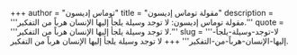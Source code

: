 +++
author = "توماس إديسون"
title = "مقولة توماس إديسون"
description = '''مقولة توماس إديسون: لا توجد وسيلة يلجأ إليها الإنسان هرباً من التفكير.'''
quote = '''لا توجد وسيلة يلجأ إليها الإنسان هرباً من التفكير.'''
slug = '''لا-توجد-وسيلة-يلجأ-إليها-الإنسان-هرباً-من-التفكير'''
+++
لا توجد وسيلة يلجأ إليها الإنسان هرباً من التفكير.
